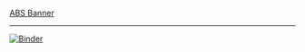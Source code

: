 [ABS Banner](static/banner.png)

---

[![Binder](https://mybinder.org/badge_logo.svg)](https://mybinder.org/v2/gh/ABS-Neural-Nets-Tutorial/Intro-To-Neural-Nets-R/main?urlpath=git-pull%3Frepo%3Dhttps%253A%252F%252Fgithub.com%252FABS-Neural-Nets-Tutorial%252FIntro-To-Neural-Networks%26urlpath%3Dlab%252Ftree%252FIntro-To-Neural-Networks%252Fnotebooks%252F0_Welcome.ipynb%26branch%3Dmain)

